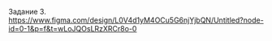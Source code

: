 Задание 3. https://www.figma.com/design/L0V4d1yM4OCu5G6njYjbQN/Untitled?node-id=0-1&p=f&t=wLoJQOsLRzXRCr8o-0
